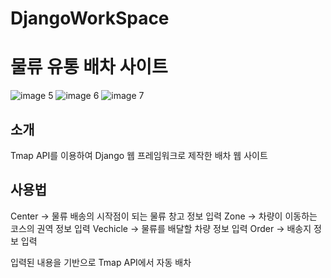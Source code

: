 # DjangoWorkSpace
# 물류 유통 배차 사이트

![image 5](https://github.com/YPYP333YPYP/dispatch-site-using-tmap/assets/57821687/59e7b418-22e8-4dad-b044-bff4e73018f5)
![image 6](https://github.com/YPYP333YPYP/dispatch-site-using-tmap/assets/57821687/b876538d-f319-4a58-b35a-2ea366da65fa)
![image 7](https://github.com/YPYP333YPYP/dispatch-site-using-tmap/assets/57821687/71b0dd10-94c5-444b-a92c-2704efa12994)


## 소개

Tmap API를 이용하여 Django 웹 프레임워크로 제작한 배차 웹 사이트

## 사용법
Center -> 물류 배송의 시작점이 되는 물류 창고 정보 입력
Zone -> 차량이 이동하는 코스의 권역 정보 입력
Vechicle -> 물류를 배달할 차량 정보 입력
Order -> 배송지 정보 입력

입력된 내용을 기반으로 Tmap API에서 자동 배차 
